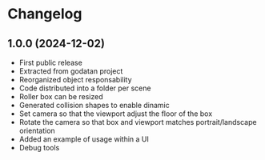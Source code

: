 # Changelog

## 1.0.0 (2024-12-02)

- First public release
- Extracted from godatan project
- Reorganized object responsability
- Code distributed into a folder per scene
- Roller box can be resized
- Generated collision shapes to enable dinamic
- Set camera so that the viewport adjust the floor of the box
- Rotate the camera so that box and viewport matches portrait/landscape orientation
- Added an example of usage within a UI
- Debug tools




